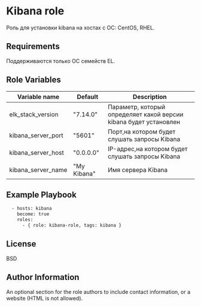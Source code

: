 Kibana role
=========

Роль для установки kibana на хостах с ОС: CentOS, RHEL.

Requirements
------------

Поддерживаются только ОС семейств EL.

Role Variables
--------------

| Variable name | Default | Description |
|-----------------------|----------|-------------------------|
| elk_stack_version | "7.14.0" | Параметр, который определяет какой версии kibana будет установлен |
| kibana_server_port | "5601" | Порт,на котором будет слушать запросы Kibana
| kibana_server_host | "0.0.0.0" | IP-адрес,на котором будет слушать запросы Kibana
| kibana_server_name | "My Kibana" | Имя сервера Kibana


Example Playbook
----------------
```bash
  - hosts: kibana
    become: true
    roles:
      - { role: kibana-role, tags: kibana }
```

License
-------

BSD

Author Information
------------------

An optional section for the role authors to include contact information, or a website (HTML is not allowed).
